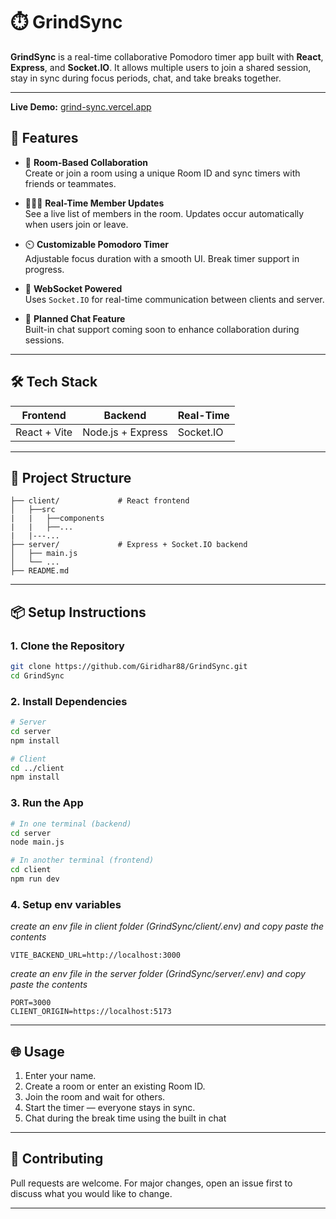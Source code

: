 # ⏱️ GrindSync

**GrindSync** is a real-time collaborative Pomodoro timer app built with **React**, **Express**, and **Socket.IO**. It allows multiple users to join a shared session, stay in sync during focus periods, chat, and take breaks together.

---

**Live Demo:** [grind-sync.vercel.app](https://grind-sync.vercel.app/)


## 🚀 Features

- 🔗 **Room-Based Collaboration**  
  Create or join a room using a unique Room ID and sync timers with friends or teammates.

- 🧑‍🤝‍🧑 **Real-Time Member Updates**  
  See a live list of members in the room. Updates occur automatically when users join or leave.

- ⏲️ **Customizable Pomodoro Timer**  
  Adjustable focus duration with a smooth UI. Break timer support in progress.

- 📡 **WebSocket Powered**  
  Uses `Socket.IO` for real-time communication between clients and server.

- 💬 **Planned Chat Feature**  
  Built-in chat support coming soon to enhance collaboration during sessions.

---

## 🛠️ Tech Stack

| Frontend | Backend | Real-Time |
|----------|---------|------------|
| React + Vite | Node.js + Express | Socket.IO |

---

## 🧩 Project Structure

```
├── client/             # React frontend
│   ├──src
|   |   ├──components
|   |   ├──...
|   |---...
├── server/             # Express + Socket.IO backend
│   ├── main.js
│   └── ...
├── README.md
```

---

## 📦 Setup Instructions

### 1. Clone the Repository

```bash
git clone https://github.com/Giridhar88/GrindSync.git
cd GrindSync
```

### 2. Install Dependencies

```bash
# Server
cd server
npm install

# Client
cd ../client
npm install
```

### 3. Run the App

```bash
# In one terminal (backend)
cd server
node main.js

# In another terminal (frontend)
cd client
npm run dev
```

### 4. Setup env variables
*create an env file in client folder (GrindSync/client/.env) and copy paste the contents* 
```
VITE_BACKEND_URL=http://localhost:3000
```
*create an env file in the server folder (GrindSync/server/.env)  and copy paste the contents* 
```
PORT=3000
CLIENT_ORIGIN=https://localhost:5173
```
---

## 🌐 Usage

1. Enter your name.
2. Create a room or enter an existing Room ID.
3. Join the room and wait for others.
4. Start the timer — everyone stays in sync.
5. Chat during the break time using the built in chat

---


## 🤝 Contributing

Pull requests are welcome. For major changes, open an issue first to discuss what you would like to change.

---

